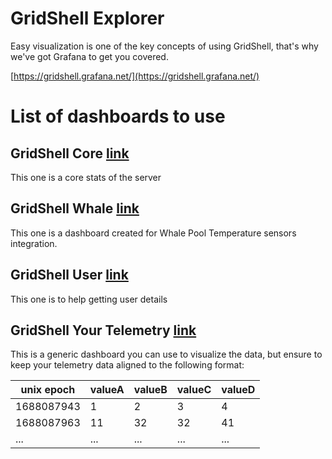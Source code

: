 # GridShell Explorer

Easy visualization is one of the key concepts of using GridShell, that's why we've got Grafana to get you covered.

[https://gridshell.grafana.net/](https://gridshell.grafana.net/)

# List of dashboards to use

## GridShell Core [link](https://gridshell.grafana.net/d/e66e2a62-ef5d-482b-aeee-3dc8a3bb6e2b/core)
This one is a core stats of the server

## GridShell Whale [link](https://gridshell.grafana.net/d/ca74c27d-03f9-4f18-8017-001d013b93ce/whale)
This one is a dashboard created for Whale Pool Temperature sensors integration.

## GridShell User [link](https://gridshell.grafana.net/d/cd4c7abe-f622-4384-8a6d-348f3bffde47/user)
This one is to help getting user details

## GridShell Your Telemetry [link](https://gridshell.grafana.net/d/cf9d5f97-9f02-488a-b49a-28409bdc1593/your-telemetry)
This is a generic dashboard you can use to visualize the data, but ensure to keep your telemetry data aligned to the following format:

|unix epoch|valueA|valueB|valueC|valueD|
|----------|------|------|------|------|
|1688087943|1|2|3|4|
|1688087963|11|32|32|41|
|...|...|...|...|...|

